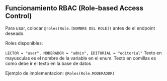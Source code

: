 ## Funcionamiento RBAC (Role-based Access Control)

Para usar, colocar `@roles(Role.[NOMBRE DEL ROLE])` antes de el endpoint deseado.

Roles disponibles:

`LECTOR = "user",
MODERADOR = "admin",
EDITORIAL = "editorial"`
Texto en mayusculas es el nombre de la variable en el enum.
Texto en comillas es como debe ir el texto en la base de datos

Ejemplo de implementacion:
`@Roles(Role.MODERADOR)`